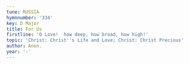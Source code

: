 ```yaml
---
tune: RUSSIA
hymnnumber: '334'
key: D Major
title: For Us
firstline: 'O Love!  how deep, how broad, how high!'
topic: 'Christ: Christ''s Life and Love; Christ: Christ Precious'
author: Anon.
year: '-'
---
```

